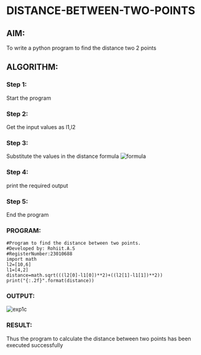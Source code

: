 # DISTANCE-BETWEEN-TWO-POINTS

## AIM:
To write a python program to find the distance two 2 points
## ALGORITHM:
### Step 1: 
Start the program
### Step 2: 
Get the input values as l1,l2
### Step 3: 
Substitute the values in the distance formula  ![formula](/formula.JPG)
### Step 4: 
print the required output
### Step 5: 
End the program
### PROGRAM:
```
#Program to find the distance between two points.
#Developed by: Rohiit.A.S
#RegisterNumber:23010688
import math
l2=[10,6]
l1=[4,2]
distance=math.sqrt(((l2[0]-l1[0])**2)+((l2[1]-l1[1])**2))
print("{:.2f}".format(distance))
```
### OUTPUT:
![exp1c](https://github.com/Rohiit2005/DISTANCE-BETWEEN-TWO-POINTS/assets/138849178/a5bdaf0e-3a42-4627-b5d1-5d779326c52f)


### RESULT:
Thus the program to calculate the distance between two points has been executed successfully
